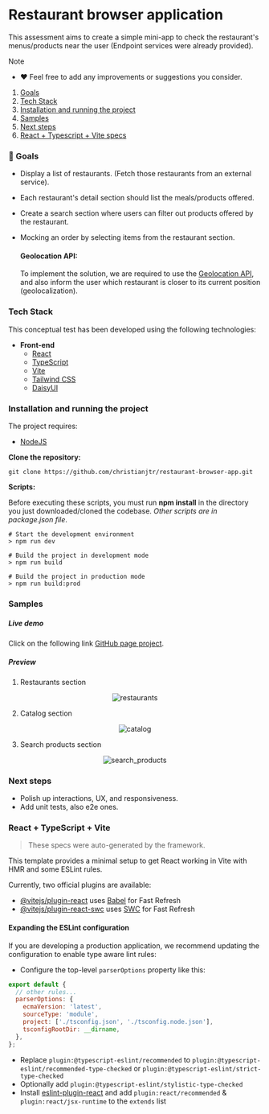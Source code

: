 # Restaurant browser application

This assessment aims to create a simple mini-app to check the restaurant's menus/products near the user (Endpoint services were already provided).

> [!NOTE]
>
> - ❤️ Feel free to add any improvements or suggestions you consider.

1. [Goals](#001)
2. [Tech Stack](#002)
3. [Installation and running the project](#003)
4. [Samples](#004)
5. [Next steps](#005)
6. [React + Typescript + Vite specs](#006)

<a name="001"></a>

### 🎯 Goals

- Display a list of restaurants. (Fetch those restaurants from an external service).
- Each restaurant's detail section should list the meals/products offered.
- Create a search section where users can filter out products offered by the restaurant.
- Mocking an order by selecting items from the restaurant section.

  #### Geolocation API:

  To implement the solution, we are required to use the [Geolocation API](https://developer.mozilla.org/en-US/docs/Web/API/Geolocation/getCurrentPosition), and also inform the user which restaurant is closer to its current position (geolocalization).

<a name="002"></a>

### Tech Stack

This conceptual test has been developed using the following technologies:

- **Front-end**
  - [React](https://react.dev/)
  - [TypeScript](https://www.typescriptlang.org/)
  - [Vite](https://vitejs.dev/)
  - [Tailwind CSS](https://tailwindcss.com/)
  - [DaisyUI](https://daisyui.com/)

<a name="003"></a>

### Installation and running the project

The project requires:

- [NodeJS](https://nodejs.org/)

**Clone the repository:**

```shell
git clone https://github.com/christianjtr/restaurant-browser-app.git
```

**Scripts:**

Before executing these scripts, you must run **npm install** in the directory you just downloaded/cloned the codebase. _Other scripts are in package.json file_.

```shell
# Start the development environment
> npm run dev

# Build the project in development mode
> npm run build

# Build the project in production mode
> npm run build:prod
```

<a name="004"></a>

### Samples

##### Live demo

Click on the following link [GitHub page project](https://christianjtr.github.io/restaurant-browser-app).

##### Preview

1. Restaurants section

<p align="center">
  <img src="https://github.com/christianjtr/restaurant-browser-app/blob/master/demo/restaurants.png" alt="restaurants"/>
</p>

2. Catalog section

<p align="center">
  <img src="https://github.com/christianjtr/restaurant-browser-app/blob/master/demo/catalog.png" alt="catalog"/>
</p>

3. Search products section

<p align="center">
  <img src="https://github.com/christianjtr/restaurant-browser-app/blob/master/demo/search_products.png" alt="search_products"/>
</p>

<a name="005"></a>

### Next steps

- Polish up interactions, UX, and responsiveness.
- Add unit tests, also e2e ones.

<a name="006"></a>

### React + TypeScript + Vite

> These specs were auto-generated by the framework.

This template provides a minimal setup to get React working in Vite with HMR and some ESLint rules.

Currently, two official plugins are available:

- [@vitejs/plugin-react](https://github.com/vitejs/vite-plugin-react/blob/main/packages/plugin-react/README.md) uses [Babel](https://babeljs.io/) for Fast Refresh
- [@vitejs/plugin-react-swc](https://github.com/vitejs/vite-plugin-react-swc) uses [SWC](https://swc.rs/) for Fast Refresh

#### Expanding the ESLint configuration

If you are developing a production application, we recommend updating the configuration to enable type aware lint rules:

- Configure the top-level `parserOptions` property like this:

```js
export default {
  // other rules...
  parserOptions: {
    ecmaVersion: 'latest',
    sourceType: 'module',
    project: ['./tsconfig.json', './tsconfig.node.json'],
    tsconfigRootDir: __dirname,
  },
};
```

- Replace `plugin:@typescript-eslint/recommended` to `plugin:@typescript-eslint/recommended-type-checked` or `plugin:@typescript-eslint/strict-type-checked`
- Optionally add `plugin:@typescript-eslint/stylistic-type-checked`
- Install [eslint-plugin-react](https://github.com/jsx-eslint/eslint-plugin-react) and add `plugin:react/recommended` & `plugin:react/jsx-runtime` to the `extends` list
